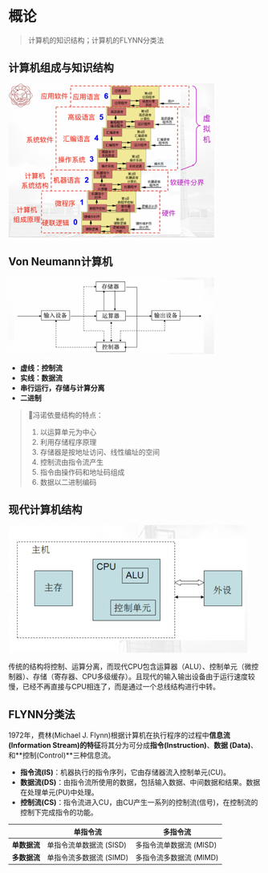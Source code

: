 # 概论

> 计算机的知识结构；计算机的FLYNN分类法

## 计算机组成与知识结构

<img src="https://raw.githubusercontent.com/MrZLeo/Image/main/uPic/2022/01/05/image-20210630203445083.png" alt="image-20210630203445083" style="zoom: 40%;" />

## Von Neumann计算机

<img src="https://raw.githubusercontent.com/MrZLeo/Image/main/uPic/2022/01/05/image-20210630203522677.png" alt="image-20210630203522677" style="zoom:40%;" />

- **虚线：控制流**
- **实线：数据流**
- **串行运行，存储与计算分离**
- **二进制**

> 👐冯诺依曼结构的特点：
>
> 1. 以运算单元为中心
> 2. 利用存储程序原理
> 3. 存储器是按地址访问、线性编址的空间
> 4. 控制流由指令流产生
> 5. 指令由操作码和地址码组成
> 6. 数据以二进制编码

## 现代计算机结构

<img src="https://raw.githubusercontent.com/MrZLeo/Image/main/uPic/2022/01/05/image-20210630203542045.png" alt="image-20210630203542045" style="zoom:50%;" />

传统的结构将控制、运算分离，而现代CPU包含运算器（ALU）、控制单元（微控制器）、存储（寄存器、CPU多级缓存）。且现代的输入输出设备由于运行速度较慢，已经不再直接与CPU相连了，而是通过一个总线结构进行中转。

## FLYNN分类法

1972年，费林(Michael J. Flynn)根据计算机在执行程序的过程中**信息流(Information Stream)的特征**将其分为可分成**指令(Instruction)**、**数据 (Data)**、和**控制(Control)**三种信息流。

- **指令流(IS)**：机器执行的指令序列，它由存储器流入控制单元(CU)。
- **数据流(DS)**：由指令流所使用的数据，包括输入数据、中间数据和结果。数据在处理单元(PU)中处理。
- **控制流(CS)**：指令流进入CU，由CU产生一系列的控制流(信号)，在控制流的控制下完成指令的功能。

|              | 单指令流                | 多指令流                |
| :----------: | ----------------------- | ----------------------- |
| **单数据流** | 单指令流单数据流 (SISD) | 多指令流单数据流 (MISD) |
| **多数据流** | 单指令流多数据流 (SIMD) | 多指令流多数据流 (MIMD) |
